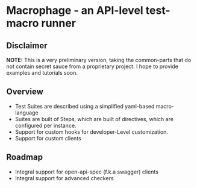 
# Macrophage - an API-level test-macro runner

## Disclaimer

**NOTE:** This is a very preliminary version, taking the common-parts that do not contain secret sauce from a proprietary project.
I hope to provide examples and tutorials soon.

## Overview

- Test Suites are described using a simplified yaml-based macro-language
- Suites are built of Steps, which are built of directives, which are configured per instance.
- Support for custom hooks for developer-Level customization.
- Support for custom clients


## Roadmap
- Integral support for open-api-spec (f.k.a swagger) clients
- Integral support for advanced checkers